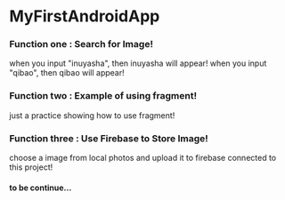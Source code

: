 MyFirstAndroidApp
==========

### Function one : Search for Image!


when you input "inuyasha", then inuyasha will appear!
when you input "qibao", then qibao will appear!

### Function two : Example of using fragment!


just a practice showing how to use fragment!

### Function three : Use Firebase to Store Image!

choose a image from local photos and upload it to firebase connected to this project!

#### to be continue...

